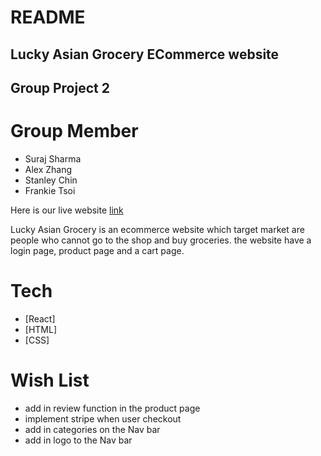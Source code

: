 # README

## Lucky Asian Grocery ECommerce website 

## Group Project 2


# Group Member
- Suraj Sharma
- Alex Zhang
- Stanley Chin
- Frankie Tsoi

Here is our live website [link](https://relaxed-morse-c83dd9.netlify.app/#/products)

Lucky Asian Grocery is an ecommerce website which target market are people who cannot go to the shop and buy groceries. the website have a login page, product page and a cart page.

# Tech
  - [React] 
  - [HTML] 
  - [CSS]


# Wish List
- add in review function in the product page
- implement stripe when user checkout 
- add in categories on the Nav bar
- add in logo to the Nav bar